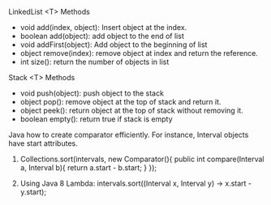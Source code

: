 LinkedList &#60;T&#62; Methods
* void add(index, object): Insert object at the index.
* boolean add(object): add object to the end of list
* void addFirst(object): Add object to the beginning of list
* object remove(index): remove object at index and return the reference.
* int size(): return the number of objects in list


Stack &#60;T&#62; Methods
* void push(object): push object to the stack
* object pop(): remove object at the top of stack and return it.
* object peek(): return object at the top of stack without removing it.
* boolean empty(): return true if stack is empty


Java how to create comparator efficiently.
For instance, Interval objects have start attributes.

1) Collections.sort(intervals, new Comparator<Interval>(){
            public int compare(Interval a, Interval b){
                return a.start - b.start;
            }
        });

2) Using Java 8 Lambda:
   intervals.sort((Interval x, Interval y) -> x.start - y.start);


